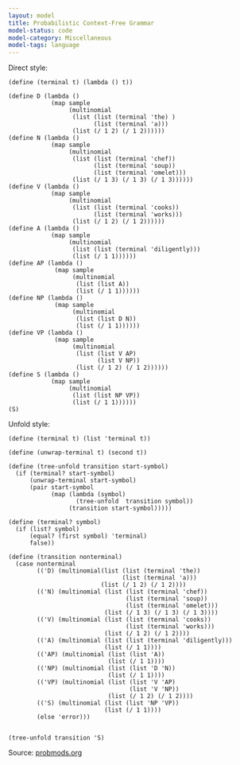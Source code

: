 ```yaml
---
layout: model
title: Probabilistic Context-Free Grammar
model-status: code
model-category: Miscellaneous
model-tags: language
---
```


Direct style:

    (define (terminal t) (lambda () t))
    
    (define D (lambda ()
                (map sample
                     (multinomial
                      (list (list (terminal 'the) ) 
                            (list (terminal 'a)))
                      (list (/ 1 2) (/ 1 2))))))
    (define N (lambda ()
                (map sample 
                     (multinomial
                      (list (list (terminal 'chef)) 
                            (list (terminal 'soup)) 
                            (list (terminal 'omelet)))
                      (list (/ 1 3) (/ 1 3) (/ 1 3))))))
    (define V (lambda ()
                (map sample
                     (multinomial
                      (list (list (terminal 'cooks)) 
                            (list (terminal 'works)))
                      (list (/ 1 2) (/ 1 2))))))                
    (define A (lambda ()
                (map sample
                     (multinomial
                      (list (list (terminal 'diligently)))
                      (list (/ 1 1))))))
    (define AP (lambda ()
                 (map sample
                      (multinomial
                       (list (list A))
                       (list (/ 1 1))))))
    (define NP (lambda ()
                 (map sample
                      (multinomial
                       (list (list D N))
                       (list (/ 1 1))))))
    (define VP (lambda ()
                 (map sample
                      (multinomial
                       (list (list V AP) 
                             (list V NP))
                       (list (/ 1 2) (/ 1 2))))))
    (define S (lambda ()
                (map sample 
                     (multinomial
                      (list (list NP VP))
                      (list (/ 1 1))))))
    (S)

Unfold style:

    (define (terminal t) (list 'terminal t))
    
    (define (unwrap-terminal t) (second t))
    
    (define (tree-unfold transition start-symbol)
      (if (terminal? start-symbol)
          (unwrap-terminal start-symbol)   
          (pair start-symbol 
                (map (lambda (symbol) 
                       (tree-unfold  transition symbol)) 
                     (transition start-symbol)))))
    
    (define (terminal? symbol)
      (if (list? symbol)
          (equal? (first symbol) 'terminal)
          false))
    
    (define (transition nonterminal)
      (case nonterminal
            (('D) (multinomial(list (list (terminal 'the)) 
                                    (list (terminal 'a)))
                              (list (/ 1 2) (/ 1 2))))
            (('N) (multinomial (list (list (terminal 'chef))
                                     (list (terminal 'soup)) 
                                     (list (terminal 'omelet)))
                               (list (/ 1 3) (/ 1 3) (/ 1 3))))
            (('V) (multinomial (list (list (terminal 'cooks)) 
                                     (list (terminal 'works)))
                               (list (/ 1 2) (/ 1 2))))                
            (('A) (multinomial (list (list (terminal 'diligently)))
                               (list (/ 1 1))))
            (('AP) (multinomial (list (list 'A))
                                (list (/ 1 1))))
            (('NP) (multinomial (list (list 'D 'N))
                                (list (/ 1 1))))
            (('VP) (multinomial (list (list 'V 'AP) 
                                      (list 'V 'NP))
                                (list (/ 1 2) (/ 1 2))))
            (('S) (multinomial (list (list 'NP 'VP))
                               (list (/ 1 1))))
            (else 'error)))
    
    
    (tree-unfold transition 'S)

Source: [probmods.org](https://probmods.org/observing-sequences.html#probabilistic-context-free-grammars)
